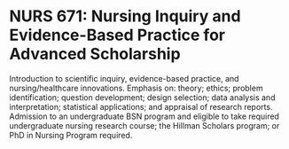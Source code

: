 # NURS 671: Nursing Inquiry and Evidence-Based Practice for Advanced Scholarship

Introduction to scientific inquiry, evidence-based practice, and nursing/healthcare innovations. Emphasis on: theory; ethics; problem identification; question development; design selection; data analysis and interpretation; statistical applications; and appraisal of research reports. Admission to an undergraduate BSN program and eligible to take required undergraduate nursing research course; the Hillman Scholars program; or PhD in Nursing Program required.
